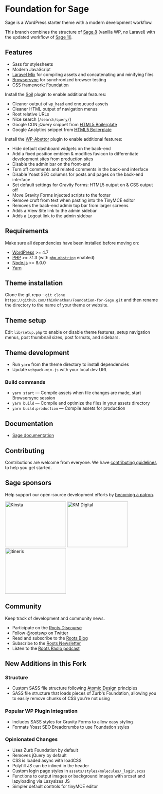 # Foundation for Sage

Sage is a WordPress starter theme with a modern development workflow.

This branch combines the structure of [Sage 8](https://github.com/roots/sage/releases/tag/8.5.4) (vanilla WP, no Laravel) with the updated workflow of [Sage 10](https://github.com/roots/sage/releases).

## Features

* Sass for stylesheets
* Modern JavaScript
* [Laravel Mix](https://github.com/JeffreyWay/laravel-mix) for compiling assets and concatenating and minifying files
* [Browsersync](http://www.browsersync.io/) for synchronized browser testing
* CSS framework: [Foundation](https://foundation.zurb.com/)

Install the [Soil](https://github.com/roots/soil) plugin to enable additional features:

* Cleaner output of `wp_head` and enqueued assets
* Cleaner HTML output of navigation menus
* Root relative URLs
* Nice search (`/search/query/`)
* Google CDN jQuery snippet from [HTML5 Boilerplate](http://html5boilerplate.com/)
* Google Analytics snippet from [HTML5 Boilerplate](http://html5boilerplate.com/)

Install the [WP-Abettor](https://github.com/thinknathan/wp-abettor) plugin to enable additional features:

* Hide default dashboard widgets on the back-end
* Add a fixed position emblem & modifies favicon to differentiate development sites from production sites
* Disable the admin bar on the front-end
* Turn off comments and related comments in the back-end interface
* Disable Yoast SEO columns for posts and pages on the back-end interface
* Set default settings for Gravity Forms: HTML5 output on & CSS output off
* Move Gravity Forms injected scripts to the footer
* Remove cruft from text when pasting into the TinyMCE editor
* Removes the back-end admin top bar from larger screens
* Adds a View Site link to the admin sidebar
* Adds a Logout link to the admin sidebar

## Requirements

Make sure all dependencies have been installed before moving on:

* [WordPress](https://wordpress.org/) >= 4.7
* [PHP](https://secure.php.net/manual/en/install.php) >= 7.1.3 (with [`php-mbstring`](https://secure.php.net/manual/en/book.mbstring.php) enabled)
* [Node.js](http://nodejs.org/) >= 8.0.0
* [Yarn](https://yarnpkg.com/en/docs/install)

## Theme installation

Clone the git repo - `git clone https://github.com/thinknathan/Foundation-for-Sage.git` and then rename the directory to the name of your theme or website.

## Theme setup

Edit `lib/setup.php` to enable or disable theme features, setup navigation menus, post thumbnail sizes, post formats, and sidebars.

## Theme development

* Run `yarn` from the theme directory to install dependencies
* Update `webpack.mix.js` with your local dev URL

### Build commands

* `yarn start` — Compile assets when file changes are made, start Browsersync session
* `yarn build` — Compile and optimize the files in your assets directory
* `yarn build:production` — Compile assets for production

## Documentation

* [Sage documentation](https://roots.io/sage/docs/)

## Contributing

Contributions are welcome from everyone. We have [contributing guidelines](https://github.com/roots/guidelines/blob/master/CONTRIBUTING.md) to help you get started.

## Sage sponsors

Help support our open-source development efforts by [becoming a patron](https://www.patreon.com/rootsdev).

<a href="https://kinsta.com/?kaid=OFDHAJIXUDIV"><img src="https://cdn.roots.io/app/uploads/kinsta.svg" alt="Kinsta" width="200" height="150"></a> <a href="https://k-m.com/"><img src="https://cdn.roots.io/app/uploads/km-digital.svg" alt="KM Digital" width="200" height="150"></a> <a href="https://www.itineris.co.uk/"><img src="https://cdn.roots.io/app/uploads/itineris.svg" alt="itineris" width="200" height="150"></a>

## Community

Keep track of development and community news.

* Participate on the [Roots Discourse](https://discourse.roots.io/)
* Follow [@rootswp on Twitter](https://twitter.com/rootswp)
* Read and subscribe to the [Roots Blog](https://roots.io/blog/)
* Subscribe to the [Roots Newsletter](https://roots.io/subscribe/)
* Listen to the [Roots Radio podcast](https://roots.io/podcast/)

## New Additions in this Fork

### Structure
* Custom SASS file structure following [Atomic Design](https://www.smashingmagazine.com/2013/08/other-interface-atomic-design-sass/) principles
* SASS file structure that loads pieces of Zurb's Foundation, allowing you to easily remove chunks of CSS you're not using

### Popular WP Plugin Integration
* Includes SASS styles for Gravity Forms to allow easy styling
* Formats Yoast SEO Breadcrumbs to use Foundation styles

### Opinionated Changes
* Uses Zurb Foundation by default
* Removes jQuery by default
* CSS is loaded async with loadCSS
* Polyfill JS can be inlined in the header
* Custom login page styles in `assets/styles/molecules/_login.scss`
* Functions to output images or background images with srcset and lazyloading via Lazysizes JS
* Simpler default controls for tinyMCE editor
